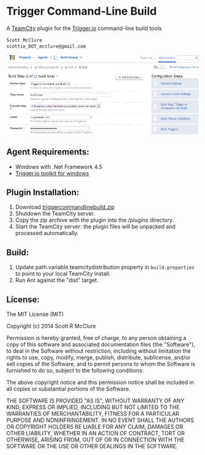 Trigger Command-Line Build
======================
A [TeamCity](http://www.jetbrains.com/teamcity/ "TeamCity") plugin for the [Trigger.io](http://www.trigger.io "Trigger.io") command-line build tools

    Scott McClure
    scottie_DOT_mcclure@gmail.com
    
![Screenshot png](https://github.com/scottiemc7/TriggerCommandLineBuild/raw/master/Screenshot.png "Command-Line Build Runner")

## Agent Requirements:
+  Windows with .Net Framework 4.5  
+  [Trigger.io toolkit for windows](https://trigger.io/forge/toolkit/ "Trigger Toolkit")

## Plugin Installation: 
1.  Download [triggercommandlinebuild.zip](https://github.com/scottiemc7/TriggerCommandLineBuild/raw/master/triggercommandlinebuild.zip "Plugin")  
2.  Shutdown the TeamCity server.  
3.  Copy the zip archive with the plugin into the <TeamCity Data Directory>/plugins directory.  
4.  Start the TeamCity server: the plugin files will be unpacked and processed automatically.  

## Build:
1.  Update path.variable.teamcitydistribution property in `build.properties` to point to your local TeamCity install.  
2.  Run Ant against the "dist" target.

## License:
The MIT License (MIT)

Copyright (c) 2014 Scott R McClure

Permission is hereby granted, free of charge, to any person obtaining a copy of
this software and associated documentation files (the "Software"), to deal in
the Software without restriction, including without limitation the rights to
use, copy, modify, merge, publish, distribute, sublicense, and/or sell copies of
the Software, and to permit persons to whom the Software is furnished to do so,
subject to the following conditions:

The above copyright notice and this permission notice shall be included in all
copies or substantial portions of the Software.

THE SOFTWARE IS PROVIDED "AS IS", WITHOUT WARRANTY OF ANY KIND, EXPRESS OR
IMPLIED, INCLUDING BUT NOT LIMITED TO THE WARRANTIES OF MERCHANTABILITY, FITNESS
FOR A PARTICULAR PURPOSE AND NONINFRINGEMENT. IN NO EVENT SHALL THE AUTHORS OR
COPYRIGHT HOLDERS BE LIABLE FOR ANY CLAIM, DAMAGES OR OTHER LIABILITY, WHETHER
IN AN ACTION OF CONTRACT, TORT OR OTHERWISE, ARISING FROM, OUT OF OR IN
CONNECTION WITH THE SOFTWARE OR THE USE OR OTHER DEALINGS IN THE SOFTWARE.

        
          
	


